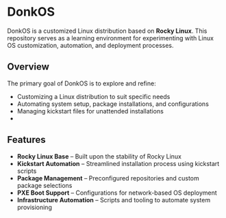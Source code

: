 # DonkOS

DonkOS is a customized Linux distribution based on **Rocky Linux**. This repository serves as a learning environment for experimenting with Linux OS customization, automation, and deployment processes.

## Overview

The primary goal of DonkOS is to explore and refine:
- Customizing a Linux distribution to suit specific needs
- Automating system setup, package installations, and configurations
- Managing kickstart files for unattended installations
- 
## Features

- **Rocky Linux Base** – Built upon the stability of Rocky Linux
- **Kickstart Automation** – Streamlined installation process using kickstart scripts
- **Package Management** – Preconfigured repositories and custom package selections
- **PXE Boot Support** – Configurations for network-based OS deployment
- **Infrastructure Automation** – Scripts and tooling to automate system provisioning
